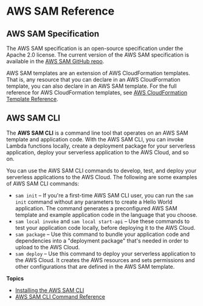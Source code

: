 # AWS SAM Reference<a name="serverless-sam-reference"></a>

## AWS SAM Specification<a name="serverless-sam-specification"></a>

The AWS SAM specification is an open\-source specification under the Apache 2\.0 license\. The current version of the AWS SAM specification is available in the [AWS SAM GitHub repo](https://github.com/awslabs/serverless-application-model/blob/master/versions/2016-10-31.md)\.

AWS SAM templates are an extension of AWS CloudFormation templates\. That is, any resource that you can declare in an AWS CloudFormation template, you can also declare in an AWS SAM template\. For the full reference for AWS CloudFormation templates, see [AWS CloudFormation Template Reference](https://docs.aws.amazon.com/AWSCloudFormation/latest/UserGuide/template-reference.html)\.

## AWS SAM CLI<a name="serverless-sam-cli"></a>

The **AWS SAM CLI** is a command line tool that operates on an AWS SAM template and application code\. With the AWS SAM CLI, you can invoke Lambda functions locally, create a deployment package for your serverless application, deploy your serverless application to the AWS Cloud, and so on\.

You can use the AWS SAM CLI commands to develop, test, and deploy your serverless applications to the AWS Cloud\. The following are some examples of AWS SAM CLI commands:
+ `sam init` – If you're a first\-time AWS SAM CLI user, you can run the `sam init` command without any parameters to create a Hello World application\. The command generates a preconfigured AWS SAM template and example application code in the language that you choose\. 
+ `sam local invoke` and `sam local start-api` – Use these commands to test your application code locally, before deploying it to the AWS Cloud\. 
+ `sam package` – Use this command to bundle your application code and dependencies into a "deployment package" that's needed in order to upload to the AWS Cloud\.
+ `sam deploy` – Use this command to deploy your serverless application to the AWS Cloud\. It creates the AWS resources and sets permissions and other configurations that are defined in the AWS SAM template\.

**Topics**
+ [Installing the AWS SAM CLI](serverless-sam-cli-install.md)
+ [AWS SAM CLI Command Reference](serverless-sam-cli-command-reference.md)